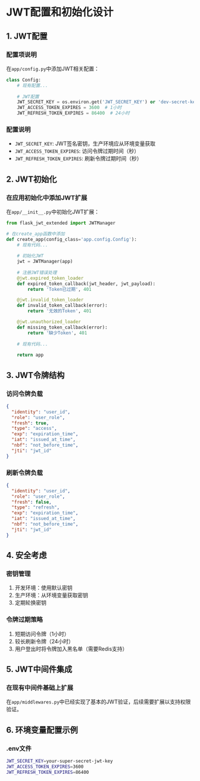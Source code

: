 # JWT配置和初始化设计

## 1. JWT配置

### 配置项说明
在`app/config.py`中添加JWT相关配置：

```python
class Config:
    # 现有配置...
    
    # JWT配置
    JWT_SECRET_KEY = os.environ.get('JWT_SECRET_KEY') or 'dev-secret-key'
    JWT_ACCESS_TOKEN_EXPIRES = 3600  # 1小时
    JWT_REFRESH_TOKEN_EXPIRES = 86400  # 24小时
```

### 配置说明
- `JWT_SECRET_KEY`: JWT签名密钥，生产环境应从环境变量获取
- `JWT_ACCESS_TOKEN_EXPIRES`: 访问令牌过期时间（秒）
- `JWT_REFRESH_TOKEN_EXPIRES`: 刷新令牌过期时间（秒）

## 2. JWT初始化

### 在应用初始化中添加JWT扩展

在`app/__init__.py`中初始化JWT扩展：

```python
from flask_jwt_extended import JWTManager

# 在create_app函数中添加
def create_app(config_class='app.config.Config'):
    # 现有代码...
    
    # 初始化JWT
    jwt = JWTManager(app)
    
    # 注册JWT错误处理
    @jwt.expired_token_loader
    def expired_token_callback(jwt_header, jwt_payload):
        return 'Token已过期', 401

    @jwt.invalid_token_loader
    def invalid_token_callback(error):
        return '无效的Token', 401

    @jwt.unauthorized_loader
    def missing_token_callback(error):
        return '缺少Token', 401
    
    # 现有代码...
    
    return app
```

## 3. JWT令牌结构

### 访问令牌负载
```json
{
  "identity": "user_id",
  "role": "user_role",
  "fresh": true,
  "type": "access",
  "exp": "expiration_time",
  "iat": "issued_at_time",
  "nbf": "not_before_time",
  "jti": "jwt_id"
}
```

### 刷新令牌负载
```json
{
  "identity": "user_id",
  "role": "user_role",
  "fresh": false,
  "type": "refresh",
  "exp": "expiration_time",
  "iat": "issued_at_time",
  "nbf": "not_before_time",
  "jti": "jwt_id"
}
```

## 4. 安全考虑

### 密钥管理
1. 开发环境：使用默认密钥
2. 生产环境：从环境变量获取密钥
3. 定期轮换密钥

### 令牌过期策略
1. 短期访问令牌（1小时）
2. 较长刷新令牌（24小时）
3. 用户登出时将令牌加入黑名单（需要Redis支持）

## 5. JWT中间件集成

### 在现有中间件基础上扩展
在`app/middlewares.py`中已经实现了基本的JWT验证，后续需要扩展以支持权限验证。

## 6. 环境变量配置示例

### .env文件
```bash
JWT_SECRET_KEY=your-super-secret-jwt-key
JWT_ACCESS_TOKEN_EXPIRES=3600
JWT_REFRESH_TOKEN_EXPIRES=86400